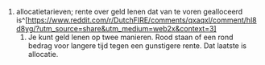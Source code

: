 1. allocatietarieven; rente over geld lenen dat van te voren gealloceerd is^[https://www.reddit.com/r/DutchFIRE/comments/qxaqxl/comment/hl8d8yg/?utm_source=share&utm_medium=web2x&context=3]
	1. Je kunt geld lenen op twee manieren. Rood staan of een rond bedrag voor langere tijd tegen een gunstigere rente. Dat laatste is allocatie.